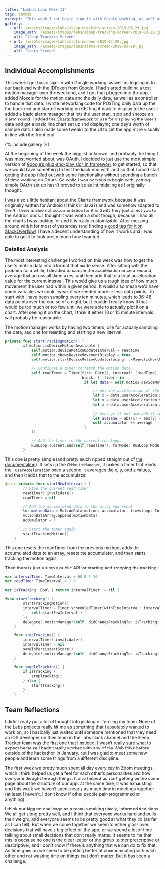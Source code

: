 ```yaml
---
title: "Lambda Labs Week II"
tags: lambda
excerpt: "This week I got basic sign-in with Google working, as well as logging in to our back end with the IDToken from Google. I had started building a test motion manager over the weekend, and I got that plugged into the app."
gallery:
  - url: /assets/images/labs/sleep-tracking-screen-2019-03-29.jpg
    image_path: /assets/images/labs/sleep-tracking-screen-2019-03-29.jpg
    alt: "Sleep Tracking Screen"
  - url: /assets/images/labs/stats-screen-2019-03-29.jpg
    image_path: /assets/images/labs/stats-screen-2019-03-29.jpg
    alt: "Stats Screen"
---
```

## Individual Accomplishments
This week I got basic sign-in with Google working, as well as logging in to our back end with the IDToken from Google. I had started building a test motion manager over the weekend, and I got that plugged into the app. I added Models for the motion data and the daily data, as well as a controller to handle that data. I wrote networking code for POSTing daily data up the the back end and started working on GETting it back to display to the user. I added a basic alarm manager that lets the user start, stop and snooze an alarm sound. I added the [Charts framework](https://github.com/danielgindi/Charts) to use for displaying the user’s data and got a basic line chart set up and displaying one day’s worth of sample data. I also made some tweaks to the UI to get the app more visually in line with the front end.

{% include gallery %}

At the beginning of the week the biggest unknown, and probably the thing I was most worried about, was OAuth. I decided to just use the most simple version of [Google’s plug-and-play sign in framework](https://developers.google.com/identity/sign-in/ios/) to get started, so that we would have something to test the back end with, and so that I could start getting the app filled out with some functionality without spending a bunch of time working on OAuth. So while I was nervous to begin with, getting simple OAuth set up hasn’t proved to be as intimidating as I originally thought.

I was also a little hesitant about the Charts framework because it was originally written for Android (I think in Java?) and was somehow adapted to Swift. There is also not documentation for it in Swift, they just direct you to the Android docs. I thought it was worth a shot though, because it had all the charts I was looking for and it is really customizable. After messing around with it for most of yesterday (and finding a [good tag for it on StackOverflow](https://stackoverflow.com/questions/tagged/ios-charts)) I have a decent understanding of how it works and I was able to get it to look pretty much how I wanted.

### Detailed Analysis
The most interesting challenge I worked on this week was how to get the user’s motion data into a format that made sense. After sitting with the problem for a while, I decided to sample the acceleration once a second, average that across all three axes, and then add that to a total acceleration value for the current interval. This would give us a rough idea of how much movement the user had within a given period. It would also mean we’d have some variables we could tweak if we needed more or less data points.  To start with I have been sampling every ten minutes, which leads to 36-48 data points over the course of a night, but I couldn’t really know if that would be too much or too few until we were able to actually plot it on a chart. After seeing it on the chart, I think it either 10 or 15 minute intervals will probably be reasonable.

The motion manager works by having two timers, one for actually sampling the data, and one for resetting and starting a new interval.
```swift
private func startTrackingMotion() {
        if motion.isDeviceMotionAvailable {
            self.motion.deviceMotionUpdateInterval = readTime
            self.motion.showsDeviceMovementDisplay = true
            self.motion.startDeviceMotionUpdates(using: .xMagneticNorthZVertical)

            // Configure a timer to fetch the motion data.
            self.readTimer = Timer(fire: Date(), interval: (readTime), repeats: true,
                                   block: { (timer) in
                                    if let data = self.motion.deviceMotion {

                                        // Get the acceleration of the phone minus gravity
                                        let x = data.userAcceleration.x
                                        let y = data.userAcceleration.y
                                        let z = data.userAcceleration.z

                                        // Average it out and add it to the accumulator
                                        let average = abs(x) + abs(y) + abs(z) / 3
                                        self.accumulator += average
                                    }
            })

            // Add the timer to the current run loop.
            RunLoop.current.add(self.readTimer!, forMode: RunLoop.Mode.default)
        }
```

This one is pretty simple (and pretty much ripped straight out of [the documentation](https://developer.apple.com/documentation/coremotion/getting_processed_device-motion_data)). It sets up the `CMMotionManager`, it makes a timer that reads the `.userAcceleration` once a second, it averages the x, y, and z values, and then it adds that to the accumulator.
```swift
@objc private func startNewInterval() {
        // Stop the current read timer
        readTimer?.invalidate()
        readTimer = nil

        // Add the accumulated data to the array and reset
        let motionData = MotionData(motion: accumulator, timestamp: Int(Date().timeIntervalSince1970))
        motionDataArray.append(motionData)
        accumulator = 0

        // Start the timer again
        startTrackingMotion()
    }
```

This one resets the readTimer from the previous method, adds the accumulated data to an array, resets the accumulator, and then starts tracking the motion again.

Then there is just a simple public API for starting and stopping the tracking:
```swift
var intervalTime: TimeInterval = 60.0 * 10
var readTime: TimeInterval = 1.0

var isTracking: Bool { return intervalTimer != nil }

func startTracking() {
        startTrackingMotion()
        intervalTimer = Timer.scheduledTimer(withTimeInterval: intervalTime, repeats: true, block: { _ in
            self.startNewInterval()
        })
        delegate?.motionManager(self, didChangeTrackingTo: isTracking)
    }

    func stopTracking() {
        intervalTimer?.invalidate()
        intervalTimer = nil
        saveToPersistentStore()
        delegate?.motionManager(self, didChangeTrackingTo: isTracking)
    }

    func toggleTracking() {
        if isTracking {
            stopTracking()
        } else {
            startTracking()
        }
    }
```

## Team Reflections
I didn’t really put a lot of thought into picking or forming my team. None of the Labs projects really hit me as something that I absolutely wanted to work on, so I basically just waited until someone mentioned that they need an iOS developer on their team in the Labs slack channel and the Sleep Tracker team was the first one that I noticed. I wasn’t really sure what to expect because I hadn’t really worked with any of the Web folks before outside of the hackathon in January, but I was glad to meet some new people and learn some things from a different discipline.

The first week we pretty much spent all day every day in Zoom meetings, which I think helped us get a feel for each other’s personalities and how everyone thought through things. It also helped us start getting on the same page about the structure of our app. At the same time, it was exhausting and this week we haven’t spent nearly as much time in meetings together (at least I haven’t, I don’t know if other people pair-programmed or anything).

I think our biggest challenge as a team is making timely, informed decisions. We all get along pretty well, and I think that everyone works hard and pulls their weight, and everyone seems to be pretty good at what they do (as far as I can tell). But when we come together we seem to either gloss over decisions that will have a big effect on the app, or we spend a lot of time talking about small decisions that don’t really matter. It seems to me that this is because no one is the clear leader of the group (either prescriptive or descriptive), and I don’t know if there is anything that we can do to fix that. As time goes on we seem to be getting better at communicating with each other and not wasting time on things that don’t matter. But it has been a challenge.
